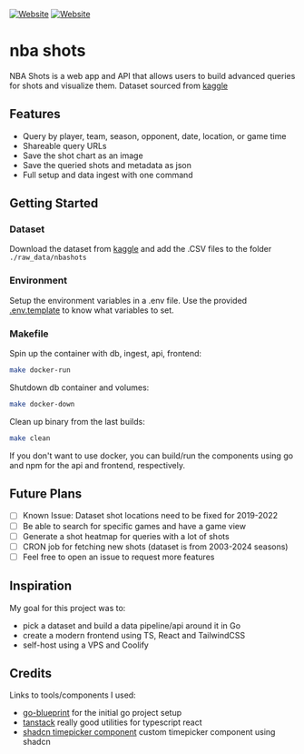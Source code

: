 [![Website](https://img.shields.io/website?label=nbashots.lukamircetic.ca&style=flat-square&url=https%3A%2F%2Fnbashots.lukamircetic.ca)](https://nbashots.lukamircetic.ca)
[![Website](https://img.shields.io/website?url=https%3A%2F%2Fapi.nbashots.lukamircetic.ca%2Fhealth&label=api.nbashots.lukamircetic.ca
)](https://api.nbashots.lukamircetic.ca)

# nba shots

NBA Shots is a web app and API that allows users to build advanced queries for shots and visualize them. Dataset sourced from [kaggle](https://www.kaggle.com/datasets/mexwell/nba-shots)

## Features

- Query by player, team, season, opponent, date, location, or game time
- Shareable query URLs
- Save the shot chart as an image
- Save the queried shots and metadata as json
- Full setup and data ingest with one command

## Getting Started

### Dataset
Download the dataset from [kaggle](https://www.kaggle.com/datasets/mexwell/nba-shots) and add the .CSV files to the folder `./raw_data/nbashots`

### Environment
Setup the environment variables in a .env file. Use the provided [.env.template](./.env.template) to know what variables to set.

### Makefile

Spin up the container with db, ingest, api, frontend:
```bash
make docker-run
```

Shutdown db container and volumes:
```bash
make docker-down
```

Clean up binary from the last builds:
```bash
make clean
```

If you don't want to use docker, you can build/run the components using go and npm for the api and frontend, respectively.

## Future Plans

- [ ] Known Issue: Dataset shot locations need to be fixed for 2019-2022
- [ ] Be able to search for specific games and have a game view
- [ ] Generate a shot heatmap for queries with a lot of shots
- [ ] CRON job for fetching new shots (dataset is from 2003-2024 seasons)
- [ ] Feel free to open an issue to request more features

## Inspiration

 My goal for this project was to:
 - pick a dataset and build a data pipeline/api around it in Go
 - create a modern frontend using TS, React and TailwindCSS
 - self-host using a VPS and Coolify

## Credits

Links to tools/components I used:
- [go-blueprint](https://github.com/Melkeydev/go-blueprint) for the initial go project setup
- [tanstack](https://tanstack.com/) really good utilities for typescript react
- [shadcn timepicker component](https://github.com/openstatusHQ/time-picker) custom timepicker component using shadcn

